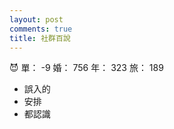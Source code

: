 ```yaml
---
layout: post
comments: true
title: 社群百說
---
```


:smiling_imp: 單： -9 婚： 756 年： 323 旅： 189

- 誤入的
- 安排
- 都認識

